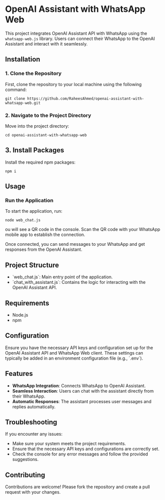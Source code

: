 # OpenAI Assistant with WhatsApp Web

This project integrates OpenAI Assistant API with WhatsApp using the `whatsapp-web.js` library. Users can connect their WhatsApp to the OpenAI Assistant and interact with it seamlessly.

## Installation

### 1. Clone the Repository

First, clone the repository to your local machine using the following command:

```
git clone https://github.com/RaheesAhmed/openai-assistant-with-whatsapp-web.git
```

### 2. Navigate to the Project Directory

Move into the project directory:

```
cd openai-assistant-with-whatsapp-web
```

## 3. Install Packages

Install the required npm packages:

```
npm i
```
## Usage

### Run the Application

To start the application, run:


```
node web_chat.js
```

ou will see a QR code in the console. Scan the QR code with your WhatsApp mobile app to establish the connection.

Once connected, you can send messages to your WhatsApp and get responses from the OpenAI Assistant.

## Project Structure

- \`web_chat.js\`: Main entry point of the application.
- \`chat_with_assistant.js\`: Contains the logic for interacting with the OpenAI Assistant API.

## Requirements

- Node.js
- npm

## Configuration

Ensure you have the necessary API keys and configuration set up for the OpenAI Assistant API and WhatsApp Web client. These settings can typically be added in an environment configuration file (e.g., \`.env\`).

## Features

- **WhatsApp Integration**: Connects WhatsApp to OpenAI Assistant.
- **Seamless Interaction**: Users can chat with the assistant directly from their WhatsApp.
- **Automatic Responses**: The assistant processes user messages and replies automatically.

## Troubleshooting

If you encounter any issues:

- Make sure your system meets the project requirements.
- Ensure that the necessary API keys and configurations are correctly set.
- Check the console for any error messages and follow the provided suggestions.

## Contributing

Contributions are welcome! Please fork the repository and create a pull request with your changes.
